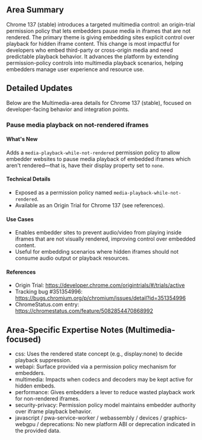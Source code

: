 ## Area Summary

Chrome 137 (stable) introduces a targeted multimedia control: an origin-trial permission policy that lets embedders pause media in iframes that are not rendered. The primary theme is giving embedding sites explicit control over playback for hidden iframe content. This change is most impactful for developers who embed third-party or cross-origin media and need predictable playback behavior. It advances the platform by extending permission-policy controls into multimedia playback scenarios, helping embedders manage user experience and resource use.

## Detailed Updates

Below are the Multimedia-area details for Chrome 137 (stable), focused on developer-facing behavior and integration points.

### Pause media playback on not-rendered iframes

#### What's New
Adds a `media-playback-while-not-rendered` permission policy to allow embedder websites to pause media playback of embedded iframes which aren't rendered—that is, have their display property set to `none`.

#### Technical Details
- Exposed as a permission policy named `media-playback-while-not-rendered`.
- Available as an Origin Trial for Chrome 137 (see references).

#### Use Cases
- Enables embedder sites to prevent audio/video from playing inside iframes that are not visually rendered, improving control over embedded content.
- Useful for embedding scenarios where hidden iframes should not consume audio output or playback resources.

#### References
- Origin Trial: https://developer.chrome.com/origintrials/#/trials/active
- Tracking bug #351354996: https://bugs.chromium.org/p/chromium/issues/detail?id=351354996
- ChromeStatus.com entry: https://chromestatus.com/feature/5082854470868992

## Area-Specific Expertise Notes (Multimedia-focused)

- css: Uses the rendered state concept (e.g., display:none) to decide playback suppression.
- webapi: Surface provided via a permission policy mechanism for embedders.
- multimedia: Impacts when codecs and decoders may be kept active for hidden embeds.
- performance: Gives embedders a lever to reduce wasted playback work for non-rendered iframes.
- security-privacy: Permission policy model maintains embedder authority over iframe playback behavior.
- javascript / pwa-service-worker / webassembly / devices / graphics-webgpu / deprecations: No new platform ABI or deprecation indicated in the provided data.